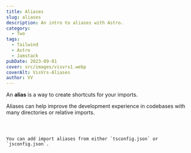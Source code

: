 ```yaml
---
title: Aliases
slug: aliases
description: An intro to aliases with Astro.
category:
  - Two
tags:
  - Tailwind
  - Astro
  - Jamstack
pubDate: 2023-09-01
cover: src/images/visvrs1.webp
coverAlt: VisVrs-Aliases
author: VV
---
```


An **alias** is a way to create shortcuts for your imports.

Aliases can help improve the development experience in codebases with many directories or relative imports.

```astro title="src/pages/about/company.astro" del="../../components" del="../../assets"



You can add import aliases from either `tsconfig.json` or `jsconfig.json`.


